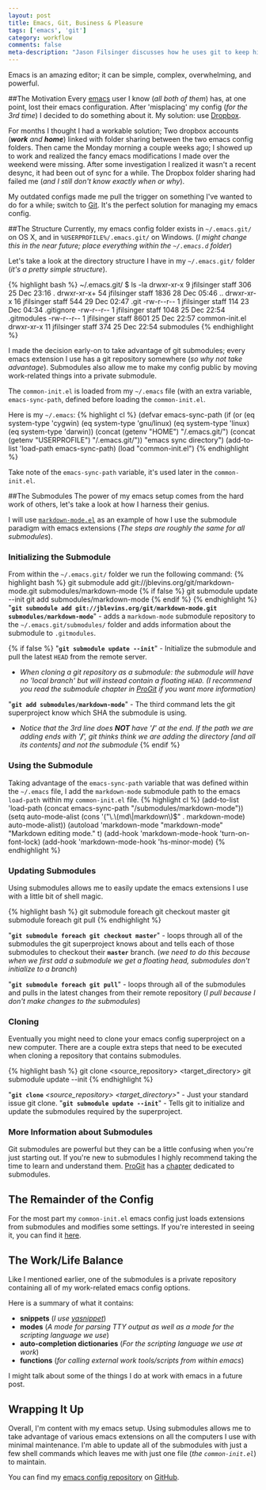 ```yaml
---
layout: post
title: Emacs, Git, Business & Pleasure
tags: ['emacs', 'git']
category: workflow
comments: false
meta-description: "Jason Filsinger discusses how he uses git to keep his emacs configuration in sync between various computers."
---
```

Emacs is an amazing editor; it can be simple, complex, overwhelming, and powerful.

##The Motivation
Every [emacs](http://www.gnu.org/software/emacs/) user I know (_all both of them_)
has, at one point, lost their emacs configuration.  After 'misplacing' my config (_for the 3rd
time_) I decided to do something about it.   My solution: use [Dropbox](http://dropbox.com).

For months I thought I had a workable solution;  Two dropbox accounts (_**work** and **home**_) linked with folder sharing 
between the two emacs config folders.  Then came the Monday morning a couple weeks ago; I showed up
to work and realized the fancy emacs modifications I made over the weekend were missing.
After some investigation I realized it wasn't a recent desync, it had been out of sync for a while.  The Dropbox folder
sharing had failed me (_and I still don't know exactly when or why_).

My outdated configs made me pull the trigger on something I've wanted to do for a while; switch to [Git](http://git-scm.com/).
It's the perfect solution for managing my emacs config.


##The Structure
Currently, my emacs config folder exists in `~/.emacs.git/` on OS X, and in `%USERPROFILE%/.emacs.git/` on Windows. (_I
might change this in the near future; place everything within the `~/.emacs.d` folder_)

Let's take a look at the directory structure I have in my `~/.emacs.git/` folder (_it's a pretty simple structure_).

{% highlight bash %}
~/.emacs.git/ $ ls -la
drwxr-xr-x   9 jfilsinger  staff   306 25 Dec 23:16 .
drwxr-xr-x+ 54 jfilsinger  staff  1836 28 Dec 05:46 ..
drwxr-xr-x  16 jfilsinger  staff   544 29 Dec 02:47 .git
-rw-r--r--   1 jfilsinger  staff   114 23 Dec 04:34 .gitignore
-rw-r--r--   1 jfilsinger  staff  1048 25 Dec 22:54 .gitmodules
-rw-r--r--   1 jfilsinger  staff  8601 25 Dec 22:57 common-init.el
drwxr-xr-x  11 jfilsinger  staff   374 25 Dec 22:54 submodules
{% endhighlight %}

I made the decision early-on to take advantage of git submodules; every emacs extension I use
has a git repository somewhere (_so why not take advantage_).   Submodules also allow me to make my config
public by moving work-related things into a private submodule.

The `common-init.el` is loaded from my `~/.emacs` file (with an extra variable, `emacs-sync-path`, defined before loading the `common-init.el`.

Here is my `~/.emacs`:
{% highlight cl %}
(defvar emacs-sync-path (if (or (eq system-type 'cygwin)
			     (eq system-type 'gnu/linux)
			     (eq system-type 'linux)
			     (eq system-type 'darwin))
			  (concat (getenv "HOME") "/.emacs.git/")
			  (concat (getenv "USERPROFILE") "/.emacs.git/"))
  "emacs sync directory")
(add-to-list 'load-path emacs-sync-path)
(load "common-init.el")
{% endhighlight %}

Take note of the `emacs-sync-path` variable, it's used later in the `common-init.el`.


##The Submodules
The power of my emacs setup comes from the hard work of others,  let's take a look at how I harness their genius.

I will use [`markdown-mode.el`](http://jblevins.org/projects/markdown-mode/) as an example of how I use the submodule paradigm with emacs extensions (_The steps are roughly the same for all submodules_).


### Initializing the Submodule
From within the `~/.emacs.git/` folder we run the following command:
{% highlight bash %}
git submodule add git://jblevins.org/git/markdown-mode.git submodules/markdown-mode
{% if false %} 
git submodule update --init
git add submodules/markdown-mode
{% endif %}
{% endhighlight %}
"**`git submodule add git://jblevins.org/git/markdown-mode.git submodules/markdown-mode`**" - adds a `markdown-mode` submodule repository to the `~/.emacs.git/submodules/` folder and adds information about the submodule to `.gitmodules`.

{% if false %}
"**`git submodule update --init`**" - Initialize the submodule and pull the latest `HEAD` from the remote server.

* _When cloning a git repository as a submodule:  the submodule will have no 'local branch' but will instead contain a floating `HEAD`. (I recommend you read the submodule chapter in [ProGit](http://progit.org/book/ch6-6.html) if you want more information)_


"**`git add submodules/markdown-mode`**" - The third command lets the git superproject know which SHA the submodule is using. 

* _Notice that the 3rd line does **NOT** have '**/**' at the end.  If the path we are adding ends with '**/**', git thinks think we are adding the directory [and all its contents] and not the submodule_
{% endif %}

### Using the Submodule
Taking advantage of the `emacs-sync-path` variable that was defined within the `~/.emacs` file, I add the `markdown-mode` submodule
path to the emacs `load-path` within my `common-init.el` file.
{% highlight cl %}
(add-to-list 'load-path (concat emacs-sync-path "/submodules/markdown-mode"))
(setq auto-mode-alist 
	(cons '("\\.\\(md\\|markdown\\)$" . markdown-mode) auto-mode-alist))
(autoload 'markdown-mode "markdown-mode" "Markdown editing mode." t)
(add-hook 'markdown-mode-hook 'turn-on-font-lock)
(add-hook 'markdown-mode-hook 'hs-minor-mode)
{% endhighlight %}


### Updating Submodules
Using submodules allows me to easily update the emacs extensions I use with a little bit of shell magic.

{% highlight bash %}
git submodule foreach git checkout master
git submodule foreach git pull
{% endhighlight %}

"**`git submodule foreach git checkout master`**" - loops through all of the submodules the git superproject knows about and tells each of those submodules
to checkout their **`master`** branch. (_we need to do this because when we first add a submodule we get a floating head, submodules
don't initialize to a branch_)

"**`git submodule foreach git pull`**" - loops through all of the submodules and pulls in the latest changes from their remote repository (_I pull because I don't make changes to the submodules_)

### Cloning
Eventually you might need to clone your emacs config superproject on a new computer.  There are a couple extra steps that
need to be executed when cloning a repository that contains submodules.

{% highlight bash %}
git clone <source_repository> <target_directory>
git submodule update --init
{% endhighlight %}

"**`git clone`** _<source\_repository> <target\_directory>_" - Just your standard issue git clone.
"**`git submodule update --init`**" - Tells git to initialize and update the submodules required by the superproject.

### More Information about Submodules
Git submodules are powerful but they can be a little confusing when you're just starting out.  If you're new to submodules 
I highly recommend taking the time to learn and understand them. [ProGit](http://progit.org/book/) has
a [chapter](http://progit.org/book/ch6-6.html) dedicated to submodules.

## The Remainder of the Config
For the most part my `common-init.el` emacs config just loads extensions from submodules and modifies some settings.
If you're interested in seeing it,  you can find it [here](https://github.com/filsinger/emacs-config/blob/master/common-init.el).


## The Work/Life Balance 
Like I mentioned earlier, one of the submodules is a private repository containing all of my work-related emacs config options.

Here is a summary of what it contains:

* **snippets** (_I use [yasnippet](https://github.com/capitaomorte/yasnippet)_)
* **modes** (_A mode for parsing TTY output as well as a mode for the scripting language we use_)
* **auto-completion dictionaries** (_For the scripting language we use at work_)
* **functions** (_for calling external work tools/scripts from within emacs_)

I might talk about some of the things I do at work with emacs in a future post.

## Wrapping It Up
Overall,  I'm content with my emacs setup.  Using submodules allows me to take advantage of various
emacs extensions on all the computers I use with minimal maintenance. I'm able to update all of the submodules
with just a few shell commands which leaves me with just one file (_the `common-init.el`_) to maintain.

You can find my [emacs config repository](https://github.com/filsinger/emacs-config) on [GitHub](https://github.com).


